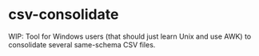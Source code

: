 # csv-consolidate
WIP: Tool for Windows users (that should just learn Unix and use AWK) to consolidate several same-schema CSV files.
